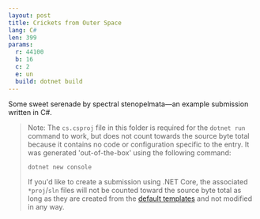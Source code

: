 ```yaml
---
layout: post
title: Crickets from Outer Space
lang: C#
len: 399
params:
  r: 44100
  b: 16
  c: 2
  e: un
  build: dotnet build
---
```


Some sweet serenade by spectral stenopelmata—an example submission written in C#.

> Note: The `cs.csproj` file in this folder is required for the `dotnet run`
> command to work, but does not count towards the source byte total because
> it contains no code or configuration specific to the entry. It was 
> generated 'out-of-the-box' using the following command:
>
>     dotnet new console
>
> If you'd like to create a submission using .NET Core, the associated
> `*proj`/`sln` files will not be counted toward the source byte total as
> long as they are created from the [default templates][1] and not modified
> in any way.

[1]: https://docs.microsoft.com/en-us/dotnet/core/tools/dotnet-new?tabs=netcore21
    
